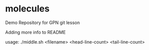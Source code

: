 # molecules
Demo Repository for GPN git lesson

Adding more info to README

usage: ./middle.sh \<filename> \<head-line-count> \<tail-line-count>
